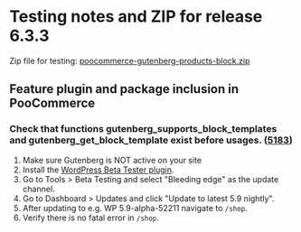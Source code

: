 # Testing notes and ZIP for release 6.3.3

Zip file for testing: [poocommerce-gutenberg-products-block.zip](https://github.com/poocommerce/poocommerce-gutenberg-products-block/files/7601543/poocommerce-gutenberg-products-block.zip)

## Feature plugin and package inclusion in PooCommerce

### Check that functions gutenberg_supports_block_templates and gutenberg_get_block_template exist before usages. ([5183](https://github.com/poocommerce/poocommerce-gutenberg-products-block/pull/5183))

1. Make sure Gutenberg is NOT active on your site
2. Install the [WordPress Beta Tester plugin](https://wordpress.org/plugins/wordpress-beta-tester/).
3. Go to Tools > Beta Testing and select "Bleeding edge" as the update channel.
4. Go to Dashboard > Updates and click "Update to latest 5.9 nightly".
5. After updating to e.g. WP 5.9-alpha-52211 navigate to `/shop`.
6. Verify there is no fatal error in `/shop`.
